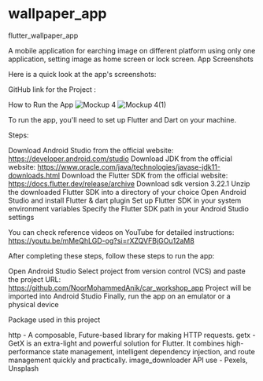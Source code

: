 # wallpaper_app
 
flutter_wallpaper_app

A mobile application for earching image on different platform using only one application, setting image as home screen or lock screen. App Screenshots

Here is a quick look at the app's screenshots: 

GitHub link for the Project :

How to Run the App
![Mockup 4](https://github.com/user-attachments/assets/1af741ef-336e-4a01-bb09-72dcaeaa27b6)
![Mockup 4(1)](https://github.com/user-attachments/assets/86276729-8afc-4dc4-9fcd-c19d78c4ea2e)

To run the app, you'll need to set up Flutter and Dart on your machine.

Steps:

Download Android Studio from the official website: https://developer.android.com/studio
Download JDK from the official website: https://www.oracle.com/java/technologies/javase-jdk11-downloads.html
Download the Flutter SDK from the official website: https://docs.flutter.dev/release/archive
Download sdk version 3.22.1
Unzip the downloaded Flutter SDK into a directory of your choice
Open Android Studio and install Flutter & dart plugin
Set up Flutter SDK in your system environment variables
Specify the Flutter SDK path in your Android Studio settings

You can check reference videos on YouTube for detailed instructions: https://youtu.be/mMeQhLGD-og?si=rXZQVFBjGOu12aM8

After completing these steps, follow these steps to run the app:

Open Android Studio
Select project from version control (VCS) and paste the project URL: https://github.com/NoorMohammedAnik/car_workshop_app
Project will be imported into Android Studio
Finally, run the app on an emulator or a physical device

Package used in this project

http - A composable, Future-based library for making HTTP requests.
getx - GetX is an extra-light and powerful solution for Flutter. It combines high-performance state management, intelligent dependency injection, and route management quickly and practically.
image_downloader
API use - Pexels, Unsplash

